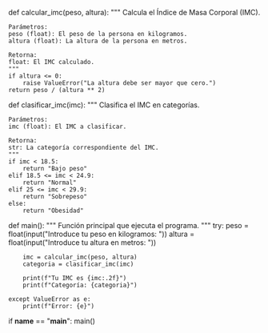 def calcular_imc(peso, altura):
    """
    Calcula el Índice de Masa Corporal (IMC).
    
    Parámetros:
    peso (float): El peso de la persona en kilogramos.
    altura (float): La altura de la persona en metros.
    
    Retorna:
    float: El IMC calculado.
    """
    if altura <= 0:
        raise ValueError("La altura debe ser mayor que cero.")
    return peso / (altura ** 2)

def clasificar_imc(imc):
    """
    Clasifica el IMC en categorías.
    
    Parámetros:
    imc (float): El IMC a clasificar.
    
    Retorna:
    str: La categoría correspondiente del IMC.
    """
    if imc < 18.5:
        return "Bajo peso"
    elif 18.5 <= imc < 24.9:
        return "Normal"
    elif 25 <= imc < 29.9:
        return "Sobrepeso"
    else:
        return "Obesidad"

def main():
    """
    Función principal que ejecuta el programa.
    """
    try:
        peso = float(input("Introduce tu peso en kilogramos: "))
        altura = float(input("Introduce tu altura en metros: "))
        
        imc = calcular_imc(peso, altura)
        categoria = clasificar_imc(imc)
        
        print(f"Tu IMC es {imc:.2f}")
        print(f"Categoría: {categoria}")
        
    except ValueError as e:
        print(f"Error: {e}")

if __name__ == "__main__":
    main()
